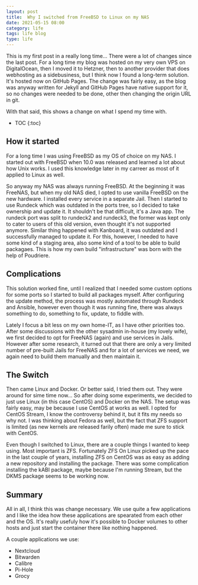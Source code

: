 ```yaml
---
layout:	post
title:	Why I switched from FreeBSD to Linux on my NAS
date: 2021-05-15 08:00
category: life
tags: life blog
type: life
---
```



This is my first post in a really long time... There were a lot of changes since the last post. For a long time my blog was hosted on my very own VPS on DigitalOcean, then I moved it to Hetzner, then to another provider that does webhosting as a sidebusiness, but I think now I found a long-term solution. It's hosted now on GitHub Pages. The change was fairly easy, as the blog was anyway written for Jekyll and GitHub Pages have native support for it, so no changes were needed to be done, other then changing the origin URL in git.

With that said, this shows a change on what I spend my time with.

* TOC
{:toc}

## How it started

For a long time I was using FreeBSD as my OS of choice on my NAS. I started out with FreeBSD when 10.0 was released and learned a lot about how Unix works. I used this knowledge later in my carreer as most of it applied to Linux as well.

So anyway my NAS was always running FreeBSD. At the beginning it was FreeNAS, but when my old NAS died, I opted to use vanilla FreeBSD on the new hardware. I installed every service in a separate Jail. Then I started to use Rundeck which was outdated in the ports tree, so I decided to take ownership and update it. It shouldn't be that difficult, it's a Java app. The rundeck port was split to rundeck2 and rundeck3, the former was kept only to cater to users of this old version, even thought it's not supported anymore. Similar thing happened with Kanboard, it was outdated and I successfully managed to update it. For this, however, I needed to have some kind of a staging area, also some kind of a tool to be able to build packagaes. This is how my own build "infrastructure" was born with the help of Poudriere.

## Complications

This solution worked fine, until I realized that I needed some custom options for some ports so I started to build all packages myself. After configuring the update method, the process was mostly automated through Rundeck and Ansible, however even though it was running fine, there was always something to do, something to fix, update, to fiddle with.

Lately I focus a bit less on my own home-IT, as I have other priorities too. After some discussions with the other sysadmin in-house (my lovely wife), we first decided to opt for FreeNAS (again) and use services in Jails. However after some research, it turned out that there are only a very limited number of pre-built Jails for FreeNAS and for a lot of services we need, we again need to build them manually and then maintain it.

## The Switch

Then came Linux and Docker. Or better said, I tried them out. They were around for sime time now... So after doing some experiments, we decided to just use Linux (in this case CentOS) and Docker on the NAS. The setup was fairly easy, may be because I use CentOS at works as well. I opted for CentOS Stream, I know the controversy behind it, but it fits my needs so why not. I was thinking about Fedora as well, but the fact that ZFS support is limited (as new kernels are released farily often) made me sure to stick with CentOS.

Even though I switched to Linux, there are a couple things I wanted to keep using. Most important is ZFS. Fortunately ZFS On Linux picked up the pace in the last couple of years, installing ZFS on CentOS was as easy as adding a new repository and installing the package. There was some complication installing the kABI package, maybe because I'm running Stream, but the DKMS package seems to be working now.

## Summary

All in all, I think this was change necessary. We use quite a few applications and I like the idea how these applications are spearated from each other and the OS. It's really usefuly how it's possible to Docker volumes to other hosts and just start the container there like nothing happened.

A couple applications we use:
- Nextcloud
- Bitwarden
- Calibre
- Pi-Hole
- Grocy
